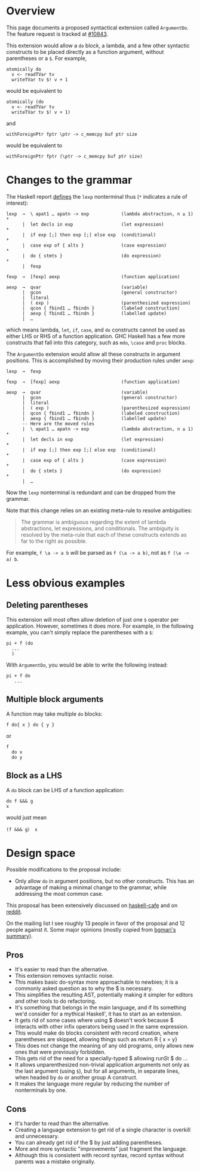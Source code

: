 # Overview



This page documents a proposed syntactical extension called `ArgumentDo`. The feature request is tracked at [\#10843](https://gitlab.staging.haskell.org/ghc/ghc/issues/10843).



This extension would allow a `do` block, a lambda, and a few other syntactic constructs to be placed directly as a function argument, without parentheses or a `$`. For example,


```
atomically do
  v <- readTVar tv
  writeTVar tv $! v + 1
```


would be equivalent to


```
atomically (do
  v <- readTVar tv
  writeTVar tv $! v + 1)
```


and


```
withForeignPtr fptr \ptr -> c_memcpy buf ptr size
```


would be equivalent to


```
withForeignPtr fptr (\ptr -> c_memcpy buf ptr size)
```

# Changes to the grammar



The Haskell report [
defines](https://www.haskell.org/onlinereport/haskell2010/haskellch3.html#x8-220003) the `lexp` nonterminal thus (`*` indicates a rule of interest):


```wiki
lexp  →  \ apat1 … apatn -> exp            (lambda abstraction, n ≥ 1)  *
      |  let decls in exp                  (let expression)             *
      |  if exp [;] then exp [;] else exp  (conditional)                *
      |  case exp of { alts }              (case expression)            *
      |  do { stmts }                      (do expression)              *
      |  fexp 

fexp  →  [fexp] aexp                       (function application)
 
aexp  →  qvar                              (variable)
      |  gcon                              (general constructor)
      |  literal
      |  ( exp )                           (parenthesized expression) 
      |  qcon { fbind1 … fbindn }          (labeled construction)
      |  aexp { fbind1 … fbindn }          (labelled update)
      |  …
```


which means lambda, `let`, `if`, `case`, and `do` constructs cannot be used as either LHS or RHS of a function application. GHC Haskell has a few more constructs that fall into this category, such as `mdo`, `\case` and `proc` blocks.



The `ArgumentDo` extension would allow all these constructs in argument positions. This is accomplished by moving their production rules under `aexp`:


```wiki
lexp  →  fexp 

fexp  →  [fexp] aexp                       (function application)
 
aexp  →  qvar                              (variable)
      |  gcon                              (general constructor)
      |  literal
      |  ( exp )                           (parenthesized expression) 
      |  qcon { fbind1 … fbindn }          (labeled construction)
      |  aexp { fbind1 … fbindn }          (labelled update)
      -- Here are the moved rules
      |  \ apat1 … apatn -> exp            (lambda abstraction, n ≥ 1)  *
      |  let decls in exp                  (let expression)             *
      |  if exp [;] then exp [;] else exp  (conditional)                *
      |  case exp of { alts }              (case expression)            *
      |  do { stmts }                      (do expression)              *
      |  …
```


Now the `lexp` nonterminal is redundant and can be dropped from the grammar.



Note that this change relies on an existing meta-rule to resolve ambiguities:


>
>
> The grammar is ambiguous regarding the extent of lambda abstractions, let expressions, and conditionals. The ambiguity is resolved by the meta-rule that each of these constructs extends as far to the right as possible.
>
>


For example, `f \a -> a b` will be parsed as `f (\a -> a b)`, not as `f (\a -> a) b`.


# Less obvious examples


## Deleting parentheses



This extension will most often allow deletion of just one `$` operator per application. However, sometimes it does more. For example, in the following example, you can't simply replace the parentheses with a `$`:


```
pi + f (do
  ...
  )
```


With `ArgumentDo`, you would be able to write the following instead:


```
pi + f do
   ...
```

## Multiple block arguments



A function may take multiple `do` blocks:


```
f do{ x } do { y }
```


or


```
f
  do x
  do y
```

## Block as a LHS



A `do` block can be LHS of a function application:


```
do f &&& g
x
```


would just mean


```
(f &&& g） x
```

# Design space



Possible modifications to the proposal include:


- Only allow `do` in argument positions, but no other constructs. This has an advantage of making a minimal change to the grammar, while addressing the most common case.


This proposal has been extensively discussed on [
haskell-cafe](https://mail.haskell.org/pipermail/haskell-cafe/2015-September/121217.html) and on [
reddit](https://www.reddit.com/r/haskell/comments/447bnw/does_argument_do_have_a_future/).



On the mailing list I see roughly 13 people in favor of the proposal and 12 people against it. Some major opinions (mostly copied from [
bgmari's summary](https://ghc.haskell.org/trac/ghc/ticket/10843#comment:12)).


## Pros


- It's easier to read than the alternative.
- This extension removes syntactic noise.
- This makes basic do-syntax more approachable to newbies; it is a commonly asked question as to why the $ is necessary.
- This simplifies the resulting AST, potentially making it simpler for editors and other tools to do refactoring.
- It's something that belongs in the main language, and if its something we'd consider for a mythical Haskell', it has to start as an extension.
- It gets rid of some cases where using $ doesn't work because $ interacts with other infix operators being used in the same expression.
- This would make do blocks consistent with record creation, where parentheses are skipped, allowing things such as return R { x = y}
- This does not change the meaning of any old programs, only allows new ones that were previously forbidden.
- This gets rid of the need for a specially-typed $ allowing runSt $ do ... 
- It allows unparenthesized non-trivial application arguments not only as the last argument (using `$`), but for all arguments, in separate lines, when headed by `do` or another group A construct.
- It makes the language more regular by reducing the number of nonterminals by one.

## Cons


- It's harder to read than the alternative.
- Creating a language extension to get rid of a single character is overkill and unnecessary.
- You can already get rid of the $ by just adding parentheses.
- More and more syntactic "improvements" just fragment the language.
- Although this is consistent with record syntax, record syntax without parents was a mistake originally.
